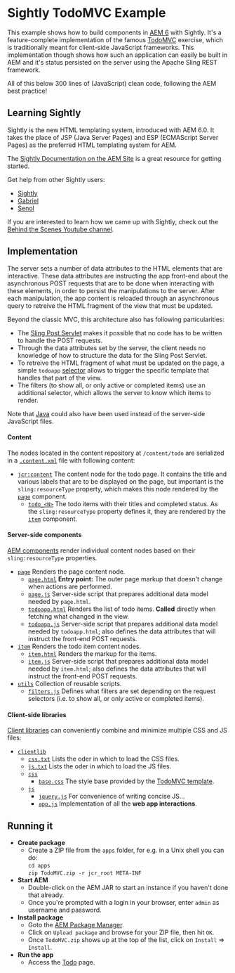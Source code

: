 # Sightly TodoMVC Example

This example shows how to build components in [AEM 6](http://www.adobe.com/go/aem) with Sightly. It's a feature-complete implementation of the famous [TodoMVC](http://todomvc.com) exercise, which is traditionally meant for client-side JavaScript frameworks. This implementation though shows how such an application can easily be built in AEM and it's status persisted on the server using the Apache Sling REST framework.

All of this below 300 lines of (JavaScript) clean code, following the AEM best practice!

## Learning Sightly

Sightly is the new HTML templating system, introduced with AEM 6.0. It takes the place of JSP (Java Server Pages) and ESP (ECMAScript Server Pages) as the preferred HTML templating system for AEM.

The [Sightly Documentation on the AEM Site](http://docs.adobe.com/docs/en/aem/6-0/develop/sightly.html) is a great resource for getting started.

Get help from other Sightly users:

* [Sightly](https://twitter.com/sightlyio)
* [Gabriel](https://twitter.com/gabrielwalt)
* [Senol](https://twitter.com/thelabertasch)

If you are interested to learn how we came up with Sightly, check out the [Behind the Scenes Youtube channel](https://www.youtube.com/playlist?list=PLkBe8kbE_7-xeo5uNJVE4uZXRpOpCA0J8).

## Implementation

The server sets a number of data attributes to the HTML elements that are interactive. These data attributes are instructing the app front-end about the asynchronous POST requests that are to be done when interacting with these elements, in order to persist the manipulations to the server. After each manipulation, the app content is reloaded through an asynchronous query to retreive the HTML fragment of the view that must be updated.

Beyond the classic MVC, this architecture also has following particularities:

* The [Sling Post Servlet](http://sling.apache.org/documentation/bundles/manipulating-content-the-slingpostservlet-servlets-post.html) makes it possible that no code has to be written to handle the POST requests.
* Through the data attributes set by the server, the client needs no knowledge of how to structure the data for the Sling Post Servlet.
* To retreive the HTML fragment of what must be updated on the page, a simple `todoapp` [selector](http://sling.apache.org/documentation/the-sling-engine/url-decomposition.html) allows to trigger the specific template that handles that part of the view.
* The filters (to show all, or only active or completed items) use an additional selector, which allows the server to know which items to render.

Note that [Java](http://docs.adobe.com/docs/en/aem/6-0/develop/sightly/use-api-in-java.html) could also have been used instead of the server-side JavaScript files.

#### Content

The nodes located in the content repository at `/content/todo` are serialized in a [`.content.xml`](app/jcr_root/content/todo/.content.xml) file with following content:

* [`jcr:content`](app/jcr_root/content/todo/.content.xml#L4-L15) The content node for the todo page. It contains the title and various labels that are to be displayed on the page, but important is the `sling:resourceType` property, which makes this node rendered by the [`page`](app/jcr_root/apps/todo/components/page) component.
  * [`todo_<N>`](app/jcr_root/content/todo/.content.xml#L16-L20) The todo items with their titles and completed status. As the `sling:resourceType` property defines it, they are rendered by the [`item`](app/jcr_root/apps/todo/components/item) component.

#### Server-side components

[AEM components](http://dev.day.com/docs/en/cq/current/developing/components.html) render individual content nodes based on their `sling:resourceType` properties.

* [`page`](app/jcr_root/apps/todo/components/page)
  Renders the page content node.
  * [`page.html`](app/jcr_root/apps/todo/components/page/page.html)
    **Entry point:** The outer page markup that doesn't change when actions are performed.
  * [`page.js`](app/jcr_root/apps/todo/components/page/page.js)
    Server-side script that prepares additional data model needed by `page.html`.
  * [`todoapp.html`](app/jcr_root/apps/todo/components/page/todoapp.html)
    Renders the list of todo items. **Called** directly when fetching what changed in the view.
  * [`todoapp.js`](app/jcr_root/apps/todo/components/page/todoapp.js)
    Server-side script that prepares additional data model needed by `todoapp.html`; also defines the data attributes that will instruct the front-end POST requests.
* [`item`](app/jcr_root/apps/todo/components/item)
  Renders the todo item content nodes.
  * [`item.html`](app/jcr_root/apps/todo/components/item/item.html)
    Renders the markup for the items.
  * [`item.js`](app/jcr_root/apps/todo/components/item/item.js)
    Server-side script that prepares additional data model needed by `item.html`; also defines the data attributes that will instruct the front-end POST requests.
* [`utils`](app/jcr_root/apps/todo/components/utils)
  Collection of reusable scripts.
  * [`filters.js`](app/jcr_root/apps/todo/components/utils/filters.js)
    Defines what filters are set depending on the request selectors (i.e. to show all, or only active or completed items).

#### Client-side libraries

[Client libraries](http://dev.day.com/docs/en/cq/current/developing/clientlibs.html) can conveniently combine and minimize multiple CSS and JS files:

* [`clientlib`](app/jcr_root/etc/designs/todo/clientlib)
  * [`css.txt`](app/jcr_root/etc/designs/todo/clientlib/css.txt)
    Lists the oder in which to load the CSS files.
  * [`js.txt`](app/jcr_root/etc/designs/todo/clientlib/js.txt)
    Lists the oder in which to load the JS files.
  * [`css`](app/jcr_root/etc/designs/todo/clientlib/css)
    * [`base.css`](app/jcr_root/etc/designs/todo/clientlib/css/base.css)
      The style base provided by the [TodoMVC template](https://github.com/tastejs/todomvc/tree/gh-pages/template).
  * [`js`](app/jcr_root/etc/designs/todo/clientlib/js)
    * [`jquery.js`](app/jcr_root/etc/designs/todo/clientlib/js/jquery.js)
      For convenience of writing concise JS...
    * [`app.js`](app/jcr_root/etc/designs/todo/clientlib/js/app.js)
      Implementation of all the **web app interactions**.

## Running it

* **Create package**
  * Create a ZIP file from the `apps` folder, for e.g. in a Unix shell you can do:  
    `cd apps`  
    `zip TodoMVC.zip -r jcr_root META-INF`
* **Start AEM**
  * Double-click on the AEM JAR to start an instance if you haven't done that already.
  * Once you're prompted with a login in your browser, enter `admin` as username and password.
* **Install package**
  * Goto the [AEM Package Manager](http://localhost:4502/crx/packmgr/index.jsp).
  * Click on `Upload package` and browse for your ZIP file, then hit `OK`.
  * Once `TodoMVC.zip` shows up at the top of the list, click on `Install` => `Install`.
* **Run the app**
  * Access the [Todo](http://localhost:4502/content/todo.html) page.
